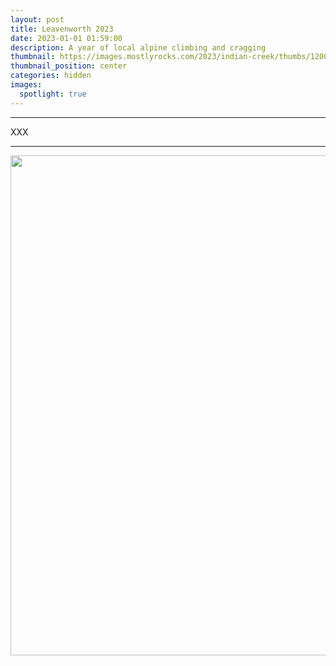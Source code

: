 ```yaml
---
layout: post
title: Leavenworth 2023
date: 2023-01-01 01:59:00
description: A year of local alpine climbing and cragging
thumbnail: https://images.mostlyrocks.com/2023/indian-creek/thumbs/1200/14.jpeg
thumbnail_position: center
categories: hidden
images:
  spotlight: true
---
```


---

XXX

---

<!-- Group 1 -->
<div class="spotlight-group">
<div align=center>
    <a class="spotlight" href="https://images.mostlyrocks.com/2023/indian-creek/14.jpeg">
        <img width=800 src="https://images.mostlyrocks.com/2023/indian-creek/14.jpeg" />
    </a>
    